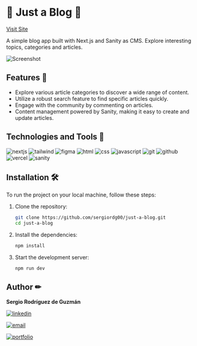 # 📰 Just a Blog 📰
[Visit Site](https://blog.sergiordg.com)

A simple blog app built with Next.js and Sanity as CMS. Explore interesting topics, categories and articles.

![Screenshot](https://blog.sergiordg.com/share.jpg)

## Features 🚀
- Explore various article categories to discover a wide range of content.
- Utilize a robust search feature to find specific articles quickly.
- Engage with the community by commenting on articles.
- Content management powered by Sanity, making it easy to create and update articles.

## Technologies and Tools 🔧
![nextjs](https://img.shields.io/static/v1?label=&message=next.js&color=eaeffc&logo=next.js&logoColor=000&style=for-the-badge) 
![tailwind](https://img.shields.io/static/v1?label=&message=tailwind%20css&color=eaeffc&logo=tailwind%20css&logoColor=06B6D4&style=for-the-badge)
![figma](https://img.shields.io/static/v1?label=&message=figma&color=eaeffc&logo=figma&logoColor=F24E1E&style=for-the-badge)
![html](https://img.shields.io/static/v1?label=&message=html&color=eaeffc&logo=html5&logoColor=E34F26&style=for-the-badge) 
![css](https://img.shields.io/static/v1?label=&message=css&color=eaeffc&logo=css3&logoColor=1572B6&style=for-the-badge)
![javascript](https://img.shields.io/static/v1?label=&message=javascript&color=eaeffc&logo=javascript&logoColor=F7DF1E&style=for-the-badge) 
![git](https://img.shields.io/static/v1?label=&message=git&color=eaeffc&logo=git&logoColor=F05032&style=for-the-badge)
![github](https://img.shields.io/static/v1?label=&message=github&color=eaeffc&logo=github&logoColor=181717&style=for-the-badge) 
![vercel](https://img.shields.io/static/v1?label=&message=vercel&color=eaeffc&logo=vercel&logoColor=000&style=for-the-badge) 
![sanity](https://img.shields.io/static/v1?label=&message=sanity&color=eaeffc&logo=sanity&logoColor=F03E2F&style=for-the-badge) 


## Installation 🛠️
To run the project on your local machine, follow these steps:

1. Clone the repository:
   ```sh
   git clone https://github.com/sergiordg00/just-a-blog.git
   cd just-a-blog
   
2. Install the dependencies:
   ```sh
   npm install 

3. Start the development server:

   ```sh
   npm run dev

## Author ✏
**Sergio Rodríguez de Guzmán**

[![linkedin](https://img.shields.io/static/v1?label=&message=linkedin&color=0A66C2&logo=linkedin&logoColor=white&style=for-the-badge)](https://www.linkedin.com/in/sergiordg00/) 

[![email](https://img.shields.io/static/v1?label=&message=email&color=EA4335&logo=gmail&logoColor=white&style=for-the-badge)](mailto:sergio@sergiordg.com)

[![portfolio](https://img.shields.io/static/v1?label=&message=portfolio&color=000&style=for-the-badge)](https://sergiordg.com)
